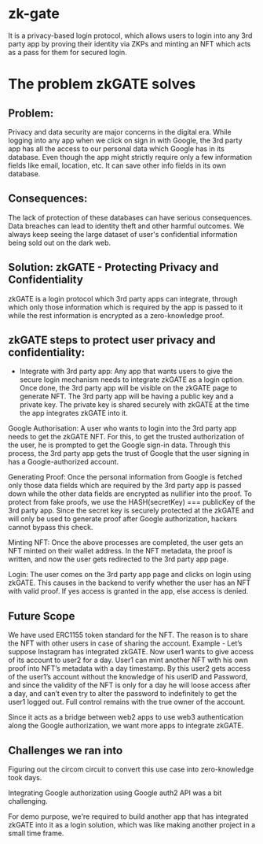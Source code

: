 # zk-gate

It is a privacy-based login protocol, which allows users to login into any 3rd party app by proving their identity via ZKPs and minting an NFT which acts as a pass for them for secured login.

# The problem zkGATE solves

## Problem:

Privacy and data security are major concerns in the digital era. While logging into any app when we click on sign in with Google, the 3rd party app has all the access to our personal data which Google has in its database. Even though the app might strictly require only a few information fields like email, location, etc. It can save other info fields in its own database.

## Consequences:

The lack of protection of these databases can have serious consequences. Data breaches can lead to identity theft and other harmful outcomes. We always keep seeing the large dataset of user's confidential information being sold out on the dark web.

## Solution: zkGATE - Protecting Privacy and Confidentiality

zkGATE is a login protocol which 3rd party apps can integrate, through which only those information which is required by the app is passed to it while the rest information is encrypted as a zero-knowledge proof. 

## zkGATE steps to protect user privacy and confidentiality:

* Integrate with 3rd party app: Any app that wants users to give the secure login mechanism needs to integrate zkGATE as a login option. Once done, the 3rd party app will be visible on the zkGATE page to generate NFT. The 3rd party app will be having a public key and a private key. The private key is shared securely with zkGATE at the time the app integrates zkGATE into it.  

Google Authorisation: A user who wants to login into the 3rd party app needs to get the zkGATE NFT. For this, to get the trusted authorization of the user, he is prompted to get the Google sign-in data. Through this process, the 3rd party app gets the trust of Google that the user signing in has a Google-authorized account.

Generating Proof: Once the personal information from Google is fetched only those data fields which are required by the 3rd party app is passed down while the other data fields are encrypted as nullifier into the proof. To protect from fake proofs, we use the HASH(secretKey) === publicKey of the 3rd party app. Since the secret key is securely protected at the zkGATE and will only be used to generate proof after Google authorization, hackers cannot bypass this check.

Minting NFT: Once the above processes are completed, the user gets an NFT minted on their wallet address. In the NFT metadata, the proof is written, and now the user gets redirected to the 3rd party app page.

Login: The user comes on the 3rd party app page and clicks on login using zkGATE. This causes in the backend to verify whether the user has an NFT with valid proof. If yes access is granted in the app, else access is denied. 

## Future Scope

We have used ERC1155 token standard for the NFT. The reason is to share the NFT with other users in case of sharing the account.
Example - Let’s suppose Instagram has integrated zkGATE. Now user1 wants to give access of its account to user2 for a day. User1 can mint another NFT with his own proof into NFT’s metadata with a day timestamp. By this user2 gets access of the user1’s account without the knowledge of his userID and Password, and since the validity of the NFT is only for a day he will loose access after a day, and can’t even try to alter the password to indefinitely to get the user1 logged out. Full control remains with the true owner of the account.

Since it acts as a bridge between web2 apps to use web3 authentication along the Google authorization, we want more apps to integrate zkGATE.

## Challenges we ran into

Figuring out the circom circuit to convert this use case into zero-knowledge took days.

Integrating Google authorization using Google auth2 API was a bit challenging.

For demo purpose, we're required to build another app that has integrated zkGATE into it as a login solution, which was like making another project in a small time frame.
